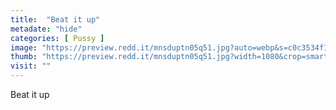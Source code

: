 ```yaml
---
title:  "Beat it up"
metadate: "hide"
categories: [ Pussy ]
image: "https://preview.redd.it/mnsduptn05q51.jpg?auto=webp&s=c0c3534f1c557455466b7db44ec2d6898e962833"
thumb: "https://preview.redd.it/mnsduptn05q51.jpg?width=1080&crop=smart&auto=webp&s=ad79761854621a718be3f54a1fed8b1778e9bb43"
visit: ""
---
```

Beat it up
